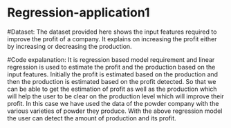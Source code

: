 # Regression-application1

#Dataset:
The  dataset provided here shows the input features required to improve the profit of a company. It explains on increasing the profit either by increasing or decreasing the production.

#Code expalanation:
It is regression based model requirement and linear regression is used to estimate the profit and the production based on the input features. Initially the profit is estimated based on the production and then the production is estimated based on the profit detected. So that we can be able to get the estimation of profit as well as the production which will help the user to be clear on the production level which will improve their profit. In this case we have used the data of the powder company with the various varieties of powder they produce. With the above regression model the user can detect the amount of production and its profit.
